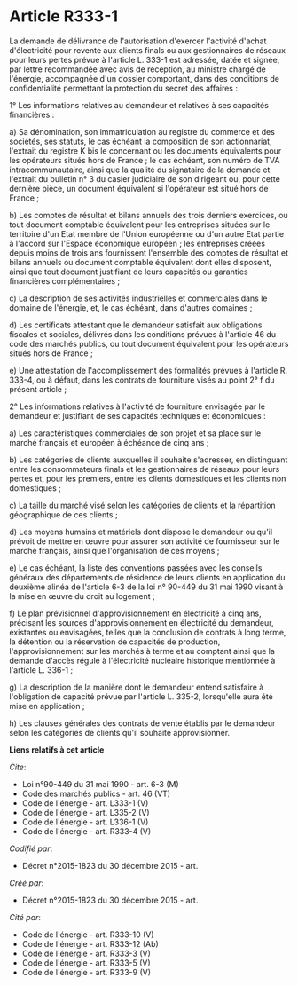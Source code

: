 # Article R333-1

La demande de délivrance de l'autorisation d'exercer l'activité d'achat d'électricité pour revente aux clients finals ou aux
gestionnaires de réseaux pour leurs pertes prévue à l'article L. 333-1 est adressée, datée et signée, par lettre recommandée
avec avis de réception, au ministre chargé de l'énergie, accompagnée d'un dossier comportant, dans des conditions de
confidentialité permettant la protection du secret des affaires : 

1° Les informations relatives au demandeur et relatives à ses capacités financières : 

a) Sa dénomination, son immatriculation au registre du commerce et des sociétés, ses statuts, le cas échéant la composition
de son actionnariat, l'extrait du registre K bis le concernant ou les documents équivalents pour les opérateurs situés hors
de France ; le cas échéant, son numéro de TVA intracommunautaire, ainsi que la qualité du signataire de la demande et
l'extrait du bulletin n° 3 du casier judiciaire de son dirigeant ou, pour cette dernière pièce, un document équivalent si
l'opérateur est situé hors de France ; 

b) Les comptes de résultat et bilans annuels des trois derniers exercices, ou tout document comptable équivalent pour les
entreprises situées sur le territoire d'un Etat membre de l'Union européenne ou d'un autre Etat partie à l'accord sur
l'Espace économique européen ; les entreprises créées depuis moins de trois ans fournissent l'ensemble des comptes de
résultat et bilans annuels ou document comptable équivalent dont elles disposent, ainsi que tout document justifiant de leurs
capacités ou garanties financières complémentaires ; 

c) La description de ses activités industrielles et commerciales dans le domaine de l'énergie, et, le cas échéant, dans
d'autres domaines ; 

d) Les certificats attestant que le demandeur satisfait aux obligations fiscales et sociales, délivrés dans les conditions
prévues à l'article 46 du code des marchés publics, ou tout document équivalent pour les opérateurs situés hors de France ; 

e) Une attestation de l'accomplissement des formalités prévues à l'article R. 333-4, ou à défaut, dans les contrats de
fourniture visés au point 2° f du présent article ; 

2° Les informations relatives à l'activité de fourniture envisagée par le demandeur et justifiant de ses capacités techniques
et économiques : 

a) Les caractéristiques commerciales de son projet et sa place sur le marché français et européen à échéance de cinq ans ; 

b) Les catégories de clients auxquelles il souhaite s'adresser, en distinguant entre les consommateurs finals et les
gestionnaires de réseaux pour leurs pertes et, pour les premiers, entre les clients domestiques et les clients non
domestiques ; 

c) La taille du marché visé selon les catégories de clients et la répartition géographique de ces clients ; 

d) Les moyens humains et matériels dont dispose le demandeur ou qu'il prévoit de mettre en œuvre pour assurer son activité de
fournisseur sur le marché français, ainsi que l'organisation de ces moyens ; 

e) Le cas échéant, la liste des conventions passées avec les conseils généraux des départements de résidence de leurs clients
en application du deuxième alinéa de l'article 6-3 de la loi n° 90-449 du 31 mai 1990 visant à la mise en œuvre du droit au
logement ; 

f) Le plan prévisionnel d'approvisionnement en électricité à cinq ans, précisant les sources d'approvisionnement en
électricité du demandeur, existantes ou envisagées, telles que la conclusion de contrats à long terme, la détention ou la
réservation de capacités de production, l'approvisionnement sur les marchés à terme et au comptant ainsi que la demande
d'accès régulé à l'électricité nucléaire historique mentionnée à l'article L. 336-1 ; 

g) La description de la manière dont le demandeur entend satisfaire à l'obligation de capacité prévue par l'article L. 335-2,
lorsqu'elle aura été mise en application ; 

h) Les clauses générales des contrats de vente établis par le demandeur selon les catégories de clients qu'il souhaite
approvisionner.

**Liens relatifs à cet article**

_Cite_:

  - Loi n°90-449 du 31 mai 1990 - art. 6-3 (M)
  - Code des marchés publics - art. 46 (VT)
  - Code de l'énergie - art. L333-1 (V)
  - Code de l'énergie - art. L335-2 (V)
  - Code de l'énergie - art. L336-1 (V)
  - Code de l'énergie - art. R333-4 (V)

_Codifié par_:

  - Décret n°2015-1823 du 30 décembre 2015 - art.

_Créé par_:

  - Décret n°2015-1823 du 30 décembre 2015 - art.

_Cité par_:

  - Code de l'énergie - art. R333-10 (V)
  - Code de l'énergie - art. R333-12 (Ab)
  - Code de l'énergie - art. R333-3 (V)
  - Code de l'énergie - art. R333-5 (V)
  - Code de l'énergie - art. R333-9 (V)
